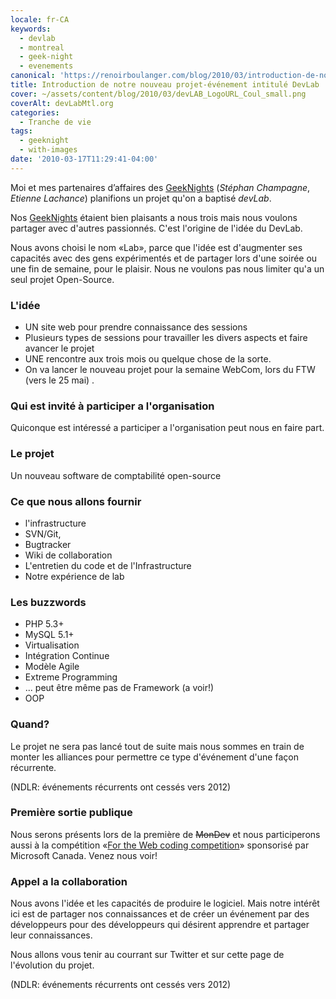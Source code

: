 ```yaml
---
locale: fr-CA
keywords:
  - devlab
  - montreal
  - geek-night
  - evenements
canonical: 'https://renoirboulanger.com/blog/2010/03/introduction-de-notre-nouveau-projet-evenement-intitule-devlab/'
title: Introduction de notre nouveau projet-événement intitulé DevLab
cover: ~/assets/content/blog/2010/03/devLAB_LogoURL_Coul_small.png
coverAlt: devLabMtl.org
categories:
  - Tranche de vie
tags:
  - geeknight
  - with-images
date: '2010-03-17T11:29:41-04:00'
---
```


Moi et mes partenaires d’affaires des [GeekNights][1] (_Stéphan Champagne_,
_Etienne Lachance_) planifions un projet qu'on a baptisé
<em lang="en">devLab</em>.

Nos [GeekNights][1] étaient bien plaisants a nous trois mais nous voulons
partager avec d'autres passionnés. C'est l'origine de l'idée du DevLab.

Nous avons choisi le nom «Lab», parce que l'idée est d'augmenter ses capacités
avec des gens expérimentés et de partager lors d'une soirée ou une fin de
semaine, pour le plaisir. Nous ne voulons pas nous limiter qu'a un seul projet
Open-Source.

### L'idée

- UN site web pour prendre connaissance des sessions
- Plusieurs types de sessions pour travailler les divers aspects et faire
  avancer le projet
- UNE rencontre aux trois mois ou quelque chose de la sorte.
- On va lancer le nouveau projet pour la semaine WebCom, lors du FTW (vers le 25
  mai) .

### Qui est invité à participer a l'organisation

Quiconque est intéressé a participer a l'organisation peut nous en faire part.

### Le projet

Un nouveau software de comptabilité open-source

### Ce que nous allons fournir

- l'infrastructure
- SVN/Git,
- Bugtracker
- Wiki de collaboration
- L'entretien du code et de l'Infrastructure
- Notre expérience de lab

### Les buzzwords

- PHP 5.3+
- MySQL 5.1+
- Virtualisation
- Intégration Continue
- Modèle Agile
- Extreme Programming
- ... peut être même pas de Framework (a voir!)
- OOP

### Quand?

Le projet ne sera pas lancé tout de suite mais nous sommes en train de monter
les alliances pour permettre ce type d'événement d'une façon récurrente.

(NDLR: événements récurrents ont cessés vers 2012)

### Première sortie publique

<app-image figcaption="MonDev Open Source Week Montreal" alt="MonDev: Montreal Developer community" src="~/assets/content/blog/2010/03/mondev_logo.jpg"></app-image>

Nous serons présents lors de la première de ~~MonDev~~ et nous participerons
aussi à la compétition «[For the Web coding competition][6]» sponsorisé par
Microsoft Canada. Venez nous voir!

### Appel a la collaboration

Nous avons l'idée et les capacités de produire le logiciel. Mais notre intérêt
ici est de partager nos connaissances et de créer un événement par des
développeurs pour des développeurs qui désirent apprendre et partager leur
connaissances.

Nous allons vous tenir au courrant sur Twitter et sur cette page de l'évolution
du projet.

(NDLR: événements récurrents ont cessés vers 2012)

[1]: /blog/tag/geeknight
[6]:
  http://www.webnotwar.ca/ftw/?wt.mc_id=can_partner-ftw-en_blog_community&who=evocatio
